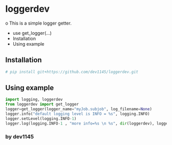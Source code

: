 # loggerdev
o This is a simple logger getter.
 - use get_logger(...) 
 - Installation
 - Using example


## Installation
```sh
# pip install git+https://github.com/dev1145/loggerdev.git
```

## Using example
```python
import logging, loggerdev
from loggerdev import get_logger
logger=get_logger(logger_name="myJob.subjob", log_filename=None)
logger.info("default logging level is INFO = %s", logging.INFO)
logger.setLevel(logging.INFO-1)
logger.log(logging.INFO-1 , "more info=%s \n %s", dir(loggerdev), loggerdev.__spec__)
```

### by dev1145
